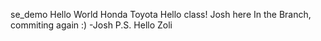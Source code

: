 se_demo
Hello World
Honda
Toyota
Hello class! Josh here
In the Branch, commiting again :) -Josh P.S. Hello Zoli
